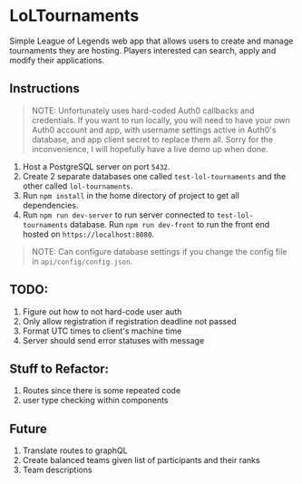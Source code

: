 # LoLTournaments
Simple League of Legends web app that allows users to create and manage tournaments they are hosting. Players interested can search, apply and modify their applications.

## Instructions
>NOTE: Unfortunately uses hard-coded Auth0 callbacks and credentials. If you want to run locally, you will need to have your own Auth0 account and app, with username settings active in Auth0's database, and app client secret to replace them all. Sorry for the inconvenience, I will hopefully have a live demo up when done.

1. Host a PostgreSQL server on port `5432`.
2. Create 2 separate databases one called `test-lol-tournaments` and the other called `lol-tournaments`.
3. Run `npm install` in the home directory of project to get all dependencies.
4. Run `npm run dev-server` to run server connected to `test-lol-tournaments` database. Run `npm run dev-front` to run the front end hosted on `https://localhost:8080`.

>NOTE: Can configure database settings if you change the config file in `api/config/config.json`.

## TODO:
1. Figure out how to not hard-code user auth
2. Only allow registration if registration deadline not passed
3. Format UTC times to client's machine time
4. Server should send error statuses with message

## Stuff to Refactor:
1. Routes since there is some repeated code
2. user type checking within components

## Future
1. Translate routes to graphQL
2. Create balanced teams given list of participants and their ranks
5. Team descriptions
